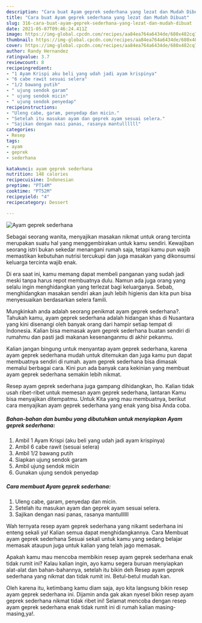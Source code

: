 ```yaml
---
description: "Cara buat Ayam geprek sederhana yang lezat dan Mudah Dibuat"
title: "Cara buat Ayam geprek sederhana yang lezat dan Mudah Dibuat"
slug: 316-cara-buat-ayam-geprek-sederhana-yang-lezat-dan-mudah-dibuat
date: 2021-05-07T09:46:24.411Z
image: https://img-global.cpcdn.com/recipes/aa84ea764a6434de/680x482cq70/ayam-geprek-sederhana-foto-resep-utama.jpg
thumbnail: https://img-global.cpcdn.com/recipes/aa84ea764a6434de/680x482cq70/ayam-geprek-sederhana-foto-resep-utama.jpg
cover: https://img-global.cpcdn.com/recipes/aa84ea764a6434de/680x482cq70/ayam-geprek-sederhana-foto-resep-utama.jpg
author: Randy Hernandez
ratingvalue: 3.7
reviewcount: 8
recipeingredient:
- "1 Ayam Krispi aku beli yang udah jadi ayam krispinya"
- "6 cabe rawit sesuai selera"
- "1/2 bawang putih"
- " ujung sendok garam"
- " ujung sendok micin"
- " ujung sendok penyedap"
recipeinstructions:
- "Uleng cabe, garam, penyedap dan micin."
- "Setelah itu masukan ayam dan geprek ayam sesuai selera."
- "Sajikan dengan nasi panas, rasanya mantullllll"
categories:
- Resep
tags:
- ayam
- geprek
- sederhana

katakunci: ayam geprek sederhana 
nutrition: 148 calories
recipecuisine: Indonesian
preptime: "PT14M"
cooktime: "PT52M"
recipeyield: "4"
recipecategory: Dessert

---
```



![Ayam geprek sederhana](https://img-global.cpcdn.com/recipes/aa84ea764a6434de/680x482cq70/ayam-geprek-sederhana-foto-resep-utama.jpg)

Sebagai seorang wanita, menyajikan masakan nikmat untuk orang tercinta merupakan suatu hal yang menggembirakan untuk kamu sendiri. Kewajiban seorang istri bukan sekedar menangani rumah saja, tetapi kamu pun wajib memastikan kebutuhan nutrisi tercukupi dan juga masakan yang dikonsumsi keluarga tercinta wajib enak.

Di era  saat ini, kamu memang dapat membeli panganan yang sudah jadi meski tanpa harus repot membuatnya dulu. Namun ada juga orang yang selalu ingin menghidangkan yang terlezat bagi keluarganya. Sebab, menghidangkan masakan sendiri akan jauh lebih higienis dan kita pun bisa menyesuaikan berdasarkan selera famili. 



Mungkinkah anda adalah seorang penikmat ayam geprek sederhana?. Tahukah kamu, ayam geprek sederhana adalah hidangan khas di Nusantara yang kini disenangi oleh banyak orang dari hampir setiap tempat di Indonesia. Kalian bisa memasak ayam geprek sederhana buatan sendiri di rumahmu dan pasti jadi makanan kesenanganmu di akhir pekanmu.

Kalian jangan bingung untuk menyantap ayam geprek sederhana, karena ayam geprek sederhana mudah untuk ditemukan dan juga kamu pun dapat membuatnya sendiri di rumah. ayam geprek sederhana bisa dimasak memalui berbagai cara. Kini pun ada banyak cara kekinian yang membuat ayam geprek sederhana semakin lebih nikmat.

Resep ayam geprek sederhana juga gampang dihidangkan, lho. Kalian tidak usah ribet-ribet untuk memesan ayam geprek sederhana, lantaran Kamu bisa menyajikan ditempatmu. Untuk Kita yang mau membuatnya, berikut cara menyajikan ayam geprek sederhana yang enak yang bisa Anda coba.

<!--inarticleads1-->

##### Bahan-bahan dan bumbu yang dibutuhkan untuk menyiapkan Ayam geprek sederhana:

1. Ambil 1 Ayam Krispi (aku beli yang udah jadi ayam krispinya)
1. Ambil 6 cabe rawit (sesuai selera)
1. Ambil 1/2 bawang putih
1. Siapkan  ujung sendok garam
1. Ambil  ujung sendok micin
1. Gunakan  ujung sendok penyedap




<!--inarticleads2-->

##### Cara membuat Ayam geprek sederhana:

1. Uleng cabe, garam, penyedap dan micin.
1. Setelah itu masukan ayam dan geprek ayam sesuai selera.
1. Sajikan dengan nasi panas, rasanya mantullllll




Wah ternyata resep ayam geprek sederhana yang nikamt sederhana ini enteng sekali ya! Kalian semua dapat menghidangkannya. Cara Membuat ayam geprek sederhana Sesuai sekali untuk kamu yang sedang belajar memasak ataupun juga untuk kalian yang telah jago memasak.

Apakah kamu mau mencoba membikin resep ayam geprek sederhana enak tidak rumit ini? Kalau kalian ingin, ayo kamu segera buruan menyiapkan alat-alat dan bahan-bahannya, setelah itu bikin deh Resep ayam geprek sederhana yang nikmat dan tidak rumit ini. Betul-betul mudah kan. 

Oleh karena itu, ketimbang kamu diam saja, ayo kita langsung bikin resep ayam geprek sederhana ini. Dijamin anda gak akan nyesel bikin resep ayam geprek sederhana nikmat tidak ribet ini! Selamat mencoba dengan resep ayam geprek sederhana enak tidak rumit ini di rumah kalian masing-masing,ya!.

